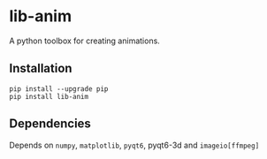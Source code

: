 # lib-anim

A python toolbox for creating animations.

## Installation

```
pip install --upgrade pip
pip install lib-anim
```

## Dependencies

Depends on `numpy`, `matplotlib`, `pyqt6`, pyqt6-3d and `imageio[ffmpeg]`
